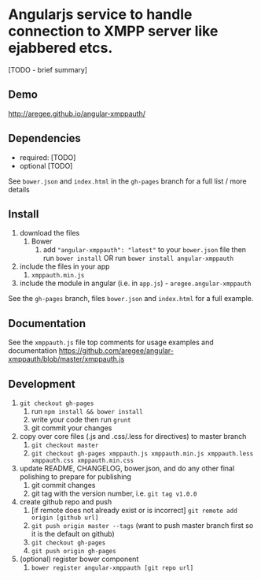 # Angularjs service to handle connection to XMPP server like ejabbered etcs.

[TODO - brief summary]

## Demo
http://aregee.github.io/angular-xmppauth/

## Dependencies
- required:
	[TODO]
- optional
	[TODO]

See `bower.json` and `index.html` in the `gh-pages` branch for a full list / more details

## Install
1. download the files
	1. Bower
		1. add `"angular-xmppauth": "latest"` to your `bower.json` file then run `bower install` OR run `bower install angular-xmppauth`
2. include the files in your app
	1. `xmppauth.min.js`
3. include the module in angular (i.e. in `app.js`) - `aregee.angular-xmppauth`

See the `gh-pages` branch, files `bower.json` and `index.html` for a full example.


## Documentation
See the `xmppauth.js` file top comments for usage examples and documentation
https://github.com/aregee/angular-xmppauth/blob/master/xmppauth.js


## Development

1. `git checkout gh-pages`
	1. run `npm install && bower install`
	2. write your code then run `grunt`
	3. git commit your changes
2. copy over core files (.js and .css/.less for directives) to master branch
	1. `git checkout master`
	2. `git checkout gh-pages xmppauth.js xmppauth.min.js xmppauth.less xmppauth.css xmppauth.min.css`
3. update README, CHANGELOG, bower.json, and do any other final polishing to prepare for publishing
	1. git commit changes
	2. git tag with the version number, i.e. `git tag v1.0.0`
4. create github repo and push
	1. [if remote does not already exist or is incorrect] `git remote add origin [github url]`
	2. `git push origin master --tags` (want to push master branch first so it is the default on github)
	3. `git checkout gh-pages`
	4. `git push origin gh-pages`
5. (optional) register bower component
	1. `bower register angular-xmppauth [git repo url]`
